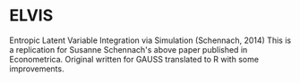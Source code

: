# ELVIS
Entropic Latent Variable Integration via Simulation (Schennach, 2014)
This is a replication for Susanne Schennach's above paper published in Econometrica. Original written for GAUSS translated to R with some improvements.
